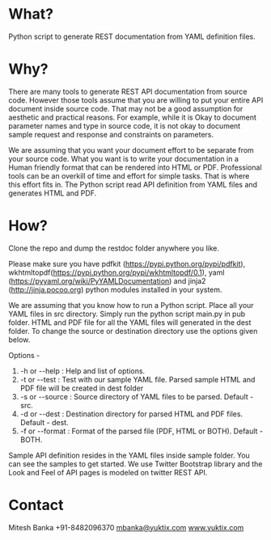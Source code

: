 

What?
================================
Python script to generate REST documentation from YAML definition files. 

Why?
=======
There are many tools to generate REST API documentation from source code. However those tools assume that 
you are willing to put your entire API document inside source code. That may not be a good assumption for
aesthetic and practical reasons. For example, while it is Okay to document parameter names and type in source 
code, it is not okay to document sample request and response and constraints on parameters.

We are assuming that you want your document effort to be separate from your source code. What you want is to
write your documentation in a Human friendly format that can be rendered into HTML or PDF. Professional tools 
can be an overkill of time and effort for simple tasks. That is where this effort fits in. The Python script
read API definition from YAML files and generates HTML and PDF. 

How?
=======

Clone the repo and dump the restdoc folder anywhere you like. 

Please make sure you have pdfkit (https://pypi.python.org/pypi/pdfkit), wkhtmltopdf(https://pypi.python.org/pypi/wkhtmltopdf/0.1), yaml (https://pyyaml.org/wiki/PyYAMLDocumentation) and jinja2 (http://jinja.pocoo.org) python modules installed in your system. 

We are assuming that you know how to run a Python script. Place all your YAML files in src directory. Simply run the python script main.py in pub folder. HTML and PDF file for all the YAML files will generated in the dest folder. To change the source or destination directory use the options given below.

Options -

1. -h or --help : Help and list of options.
2. -t or --test : Test with our sample YAML file. Parsed sample HTML and PDF file will be created in dest folder
3. -s or --source : Source directory of YAML files to be parsed. Default - src.
4. -d or --dest : Destination directory for parsed HTML and PDF files. Default - dest.
5. -f or --format : Format of the parsed file (PDF, HTML or BOTH). Default - BOTH.

Sample API definition resides in the YAML files inside sample folder. You can see the samples to get started. 
We use Twitter Bootstrap library and the Look and Feel of API pages is modeled on twitter REST API.

Contact
=======

Mitesh Banka
+91-8482096370
mbanka@yuktix.com
www.yuktix.com

